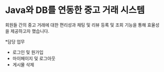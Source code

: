 # Java와 DB를 연동한 중고 거래 시스템

회원들 간의 중고 거래에 대한 편리성과 채팅 및 리뷰 등록 및 조회 기능을 통해
효율성을 제공하고자 했습니다.

*담당 업무
- 로그인 및 원가입
- 마이페이지 및 로그아웃
- 게시물 삭제
